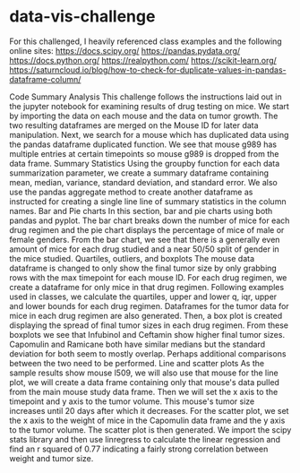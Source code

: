 # data-vis-challenge

For this challenged, I heavily referenced class examples and the following online sites:
  https://docs.scipy.org/
  https://pandas.pydata.org/
  https://docs.python.org/
  https://realpython.com/
  https://scikit-learn.org/
  https://saturncloud.io/blog/how-to-check-for-duplicate-values-in-pandas-dataframe-column/
  
Code Summary
Analysis
  This challenge follows the instructions laid out in the jupyter notebook for examining results of drug testing on mice. We start by importing the data on each mouse and the data on tumor growth. The two resulting dataframes are merged on the Mouse ID for later data manipulation. Next, we search for a mouse which has duplicated data using the pandas dataframe duplicated function. We see that mouse g989 has multiple entries at certain timepoints so mouse g989 is dropped from the data frame.
Summary Statistics
  Using the groupby function for each data summarization parameter, we create a summary dataframe containing mean, median, variance, standard deviation, and standard error. We also use the pandas aggregate method to create another dataframe as instructed for creating a single line line of summary statistics in the column names.
Bar and Pie charts
  In this section, bar and pie charts using both pandas and pyplot. The bar chart breaks down the number of mice for each drug regimen and the pie chart displays the percentage of mice of male or female genders. From the bar chart, we see that there is a generally even amount of mice for each drug studied and a near 50/50 split of gender in the mice studied.
Quartiles, outliers, and boxplots
  The mouse data dataframe is changed to only show the final tumor size by only grabbing rows with the max timepoint for each mouse ID. For each drug regimen, we create a dataframe for only mice in that drug regimen. Following examples used in classes, we calculate the quartiles, upper and lower q, iqr, upper and lower bounds for each drug regimen. Dataframes for the tumor data for mice in each drug regimen are also generated. Then, a box plot is created displaying the spread of final tumor sizes in each drug regimen. From these boxplots we see that Infubinol and Ceftamin show higher final tumor sizes. Capomulin and Ramicane both have similar medians but the standard deviation for both seem to mostly overlap. Perhaps additional comparisons between the two need to be performed.
Line and scatter plots
  As the sample results show mouse l509, we will also use that mouse for the line plot, we will create a data frame containing only that mouse's data pulled from the main mouse study data frame. Then we will set the x axis to the timepoint and y axis to the tumor volume. This mouse's tumor size increases until 20 days after which it decreases.
  For the scatter plot, we set the x axis to the weight of mice in the Capomulin data frame and the y axis to the tumor volume. The scatter plot is then generated. We import the scipy stats library and then use linregress to calculate the linear regression and find an r squared of 0.77 indicating a fairly strong correlation between weight and tumor size.
